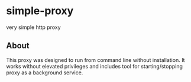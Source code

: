 # simple-proxy
very simple http proxy

## About

This proxy was designed to run from command line without installation. It works without elevated privileges and includes tool for starting/stopping proxy as a background service. 

